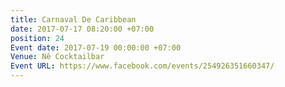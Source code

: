 ```yaml
---
title: Carnaval De Caribbean
date: 2017-07-17 08:20:00 +07:00
position: 24
Event date: 2017-07-19 00:00:00 +07:00
Venue: Nê Cocktailbar
Event URL: https://www.facebook.com/events/254926351660347/
---
```


